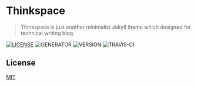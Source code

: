 # Thinkspace

> Thinkspace is just another minimalist Jekyll theme which designed for technical writing blog.

[![LICENSE](https://img.shields.io/badge/license-MIT-blue.svg)](LICENSE) ![GENERATOR](https://img.shields.io/badge/made_with-jekyll-blue.svg) ![VERSION](https://img.shields.io/badge/current_version-2.5-green.svg) ![TRAVIS-CI](https://travis-ci.org/heiswayi/thinkspace.svg?branch=master)

## License

[MIT](LICENSE.md)
